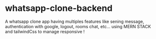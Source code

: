 # whatsapp-clone-backend
A whatsapp clone app having multiples features like sening message, authentication with google, logout, rooms chat, etc... using MERN STACK and tailwindCss to manage responsive !
